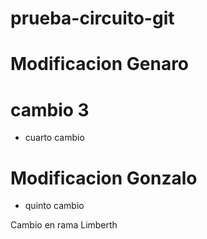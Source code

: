 # prueba-circuito-git
#  Modificacion Genaro
# cambio 3
* cuarto cambio
#  Modificacion Gonzalo
* quinto cambio

Cambio en rama Limberth
